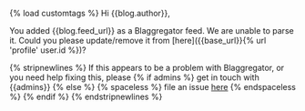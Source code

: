 {% load customtags %}
Hi {{blog.author}},

You added {{blog.feed_url}} as a Blaggregator feed. We are unable to parse it.
Could you please update/remove it from [here]({{base_url}}{% url 'profile' user.id %})?

{% stripnewlines %}
    If this appears to be a problem with Blaggregator, or you need help fixing
    this, please
    {% if admins %}
        get in touch with {{admins}}
    {% else %}
        {% spaceless  %}
            file an issue [here](https://github.com/recursecenter/blaggregator/issues)
        {% endspaceless %}
    {% endif %}
{% endstripnewlines %}
